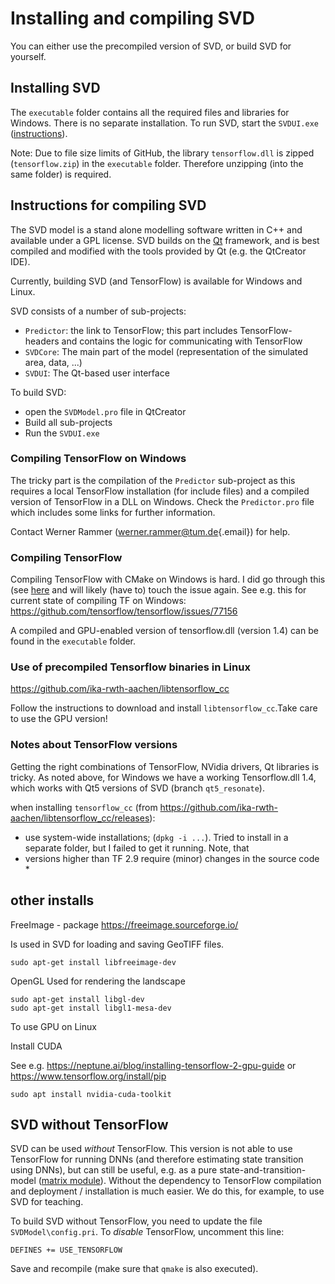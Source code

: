 # Installing and compiling SVD

You can either use the precompiled version of SVD, or build SVD for yourself.

## Installing SVD

The `executable` folder contains all the required files and libraries for Windows. There is no separate installation. To run SVD, start the `SVDUI.exe` ([instructions](svdUI.md)).

Note: Due to file size limits of GitHub, the library `tensorflow.dll` is zipped (`tensorflow.zip`) in the `executable` folder. Therefore unzipping (into the same folder) is required.

## Instructions for compiling SVD

The SVD model is a stand alone modelling software written in C++ and available under a GPL license. SVD builds on the [Qt](https://qt.io) framework, and is best compiled and modified with the tools provided by Qt (e.g. the QtCreator IDE).

Currently, building SVD (and TensorFlow) is available for Windows and Linux.

SVD consists of a number of sub-projects:

-   `Predictor`: the link to TensorFlow; this part includes TensorFlow-headers and contains the logic for communicating with TensorFlow
-   `SVDCore`: The main part of the model (representation of the simulated area, data, ...)
-   `SVDUI`: The Qt-based user interface

To build SVD:

-   open the `SVDModel.pro` file in QtCreator
-   Build all sub-projects
-   Run the `SVDUI.exe`

### Compiling TensorFlow on Windows

The tricky part is the compilation of the `Predictor` sub-project as this requires a local TensorFlow installation (for include files) and a compiled version of TensorFlow in a DLL on Windows. Check the `Predictor.pro` file which includes some links for further information.

Contact Werner Rammer ([werner.rammer\@tum.de](mailto:werner.rammer@tum.de){.email}) for help.

### Compiling TensorFlow

Compiling TensorFlow with CMake on Windows is hard. I did go through this (see [here](https://github.com/tensorflow/tensorflow/issues/15254) and will likely (have to) touch the issue again. See e.g. this for current state of compiling TF on Windows: <https://github.com/tensorflow/tensorflow/issues/77156>

A compiled and GPU-enabled version of tensorflow.dll (version 1.4) can be found in the `executable` folder.

### Use of precompiled Tensorflow binaries in Linux

<https://github.com/ika-rwth-aachen/libtensorflow_cc>

Follow the instructions to download and install `libtensorflow_cc`.Take care to use the GPU version!

### Notes about TensorFlow versions

Getting the right combinations of TensorFlow, NVidia drivers, Qt libraries is tricky. 
As noted above, for Windows we have a working Tensorflow.dll 1.4, which works with Qt5 versions of SVD (branch `qt5_resonate`). 


when installing `tensorflow_cc` (from <https://github.com/ika-rwth-aachen/libtensorflow_cc/releases>): 
* use system-wide installations; (`dpkg -i ...`). Tried to install in a separate folder, but I failed to get it running. Note, that 
* versions higher than TF 2.9 require (minor) changes in the source code \*

## other installs

FreeImage - package <https://freeimage.sourceforge.io/>

Is used in SVD for loading and saving GeoTIFF files.

```         
sudo apt-get install libfreeimage-dev
```

OpenGL Used for rendering the landscape

```         
sudo apt-get install libgl-dev
sudo apt-get install libgl1-mesa-dev
```

To use GPU on Linux

Install CUDA

See e.g. <https://neptune.ai/blog/installing-tensorflow-2-gpu-guide> or <https://www.tensorflow.org/install/pip>

```         
sudo apt install nvidia-cuda-toolkit
```



## SVD without TensorFlow

SVD can be used *without* TensorFlow. This version is not able to use TensorFlow for running DNNs (and therefore estimating state transition using DNNs), but can still be useful, e.g. as a pure state-and-transition-model ([matrix module](module_matrix.md)). Without the dependency to TensorFlow compilation and deployment / installation is much easier. We do this, for example, to use SVD for teaching.

To build SVD without TensorFlow, you need to update the file `SVDModel\config.pri`. To *disable* TensorFlow, uncomment this line:

`DEFINES += USE_TENSORFLOW`

Save and recompile (make sure that `qmake` is also executed).

